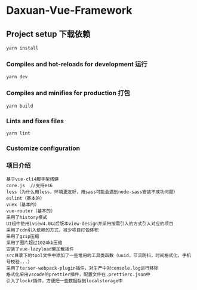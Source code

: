 <!--
 * @Author: your name
 * @Date: 2020-11-11 08:36:40
 * @LastEditTime: 2020-11-23 13:51:28
 * @LastEditors: Please set LastEditors
 * @Description: In User Settings Edit
 * @FilePath: /anhuiprovince/README.md
-->
# Daxuan-Vue-Framework

## Project setup 下载依赖
```
yarn install
```

### Compiles and hot-reloads for development  运行
```
yarn dev
```

### Compiles and minifies for production  打包
```
yarn build
```

### Lints and fixes files
```
yarn lint
```

### Customize configuration

### 项目介绍
    基于vue-cli4脚手架搭建
    core.js  //支持es6
    less（为什么用less，环境更友好，用sass可能会遇到node-sass安装不成功问题）
    eslint（基本的）
    vuex（基本的）
    vue-router（基本的）
    采用了history模式 
    UI组件使用iview4.0以后版本view-design并采用按需引入的方式引入对应的项目
    采用了cdn引入依赖的方式，减少项目打包体积
    采用了gzip压缩
    采用了图片超过1024kb压缩
    安装了vue-lazyload懒加载插件
    src目录下的tool文件中添加了一些常用的工具类函数（uuid，节流防抖，时间格式化，手机号校验...）
    采用了terser-webpack-plugin插件，对生产中对console.log进行移除
    格式化采用vscode的prettier插件，配置文件在.prettierc.json中
    引入了lockr插件，方便把一些数据存到localstorage中
    


